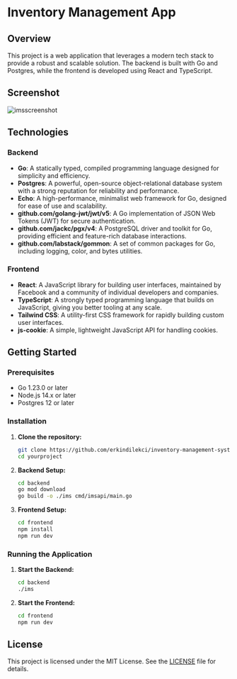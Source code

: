 # Inventory Management App

## Overview
This project is a web application that leverages a modern tech stack to provide a robust and scalable solution. The backend is built with Go and Postgres, while the frontend is developed using React and TypeScript.

## Screenshot
![imsscreenshot](https://github.com/user-attachments/assets/73eb210e-dbd1-4700-9c68-02b63d0ea3a2)

## Technologies

### Backend
- **Go**: A statically typed, compiled programming language designed for simplicity and efficiency.
- **Postgres**: A powerful, open-source object-relational database system with a strong reputation for reliability and performance.
- **Echo**: A high-performance, minimalist web framework for Go, designed for ease of use and scalability.
- **github.com/golang-jwt/jwt/v5**: A Go implementation of JSON Web Tokens (JWT) for secure authentication.
- **github.com/jackc/pgx/v4**: A PostgreSQL driver and toolkit for Go, providing efficient and feature-rich database interactions.
- **github.com/labstack/gommon**: A set of common packages for Go, including logging, color, and bytes utilities.

### Frontend
- **React**: A JavaScript library for building user interfaces, maintained by Facebook and a community of individual developers and companies.
- **TypeScript**: A strongly typed programming language that builds on JavaScript, giving you better tooling at any scale.
- **Tailwind CSS**: A utility-first CSS framework for rapidly building custom user interfaces.
- **js-cookie**: A simple, lightweight JavaScript API for handling cookies.

## Getting Started

### Prerequisites
- Go 1.23.0 or later
- Node.js 14.x or later
- Postgres 12 or later

### Installation

1. **Clone the repository:**
   ```sh
   git clone https://github.com/erkindilekci/inventory-management-system.git
   cd yourproject
   ```

2. **Backend Setup:**
   ```sh
   cd backend
   go mod download
   go build -o ./ims cmd/imsapi/main.go
   ```

3. **Frontend Setup:**
   ```sh
   cd frontend
   npm install
   npm run dev
   ```

### Running the Application

1. **Start the Backend:**
   ```sh
   cd backend
   ./ims
   ```

2. **Start the Frontend:**
   ```sh
   cd frontend
   npm run dev
   ```

## License
This project is licensed under the MIT License. See the [LICENSE](LICENSE) file for details.
